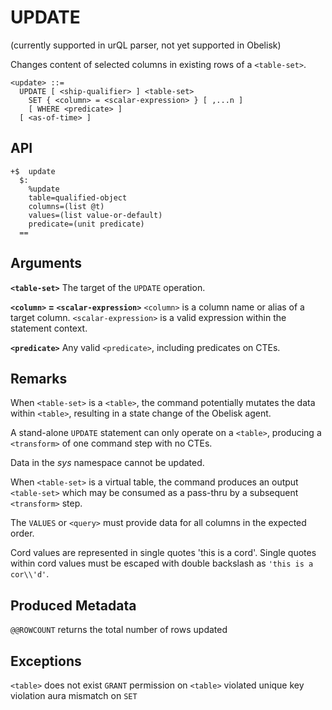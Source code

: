 # UPDATE
(currently supported in urQL parser, not yet supported in Obelisk)

Changes content of selected columns in existing rows of a `<table-set>`. 

```
<update> ::=
  UPDATE [ <ship-qualifier> ] <table-set>
    SET { <column> = <scalar-expression> } [ ,...n ]
    [ WHERE <predicate> ]
  [ <as-of-time> ]
```

## API
```
+$  update
  $:
    %update
    table=qualified-object
    columns=(list @t)
    values=(list value-or-default)
    predicate=(unit predicate)
  ==
```

## Arguments

**`<table-set>`**
The target of the `UPDATE` operation.

**`<column>` = `<scalar-expression>`**
`<column>` is a column name or alias of a target column. `<scalar-expression>` is a valid expression within the statement context.

**`<predicate>`**
Any valid `<predicate>`, including predicates on CTEs.

## Remarks

When `<table-set>` is a `<table>`, the command potentially mutates the data within `<table>`, resulting in a state change of the Obelisk agent.

A stand-alone `UPDATE` statement can only operate on a `<table>`, producing a `<transform>` of one command step with no CTEs.

Data in the *sys* namespace cannot be updated.

When `<table-set>` is a virtual table, the command produces an output `<table-set>` which may be consumed as a pass-thru by a subsequent `<transform>` step.

The `VALUES` or `<query>` must provide data for all columns in the expected order.

Cord values are represented in single quotes 'this is a cord'. Single quotes within cord values must be escaped with double backslash as `'this is a cor\\'d'`.

## Produced Metadata

`@@ROWCOUNT` returns the total number of rows updated

## Exceptions
`<table>` does not exist
`GRANT` permission on `<table>` violated
unique key violation
aura mismatch on `SET`